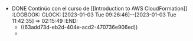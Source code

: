 - DONE Continúo con el curso de [[Introduction to AWS CloudFormation]]
  :LOGBOOK:
  CLOCK: [2023-01-03 Tue 09:26:46]--[2023-01-03 Tue 11:42:35] =>  02:15:49
  :END:
	- ((63add73d-eb2d-404e-acd2-470736e906ed))
	-